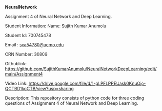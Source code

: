 
**NeuralNetwork**

Assignment 4 of Neural Network and Deep Learning.

Student Information: Name: Sujith Kumar Anumolu

Student Id: 700745478

Email : sxa54780@ucmo.edu

CRN Number: 30806

Githublink: https://github.com/SujithKumarAnumolu/NeuralNetworkDeepLearning/edit/main/Assignment4

Video Link: https://drive.google.com/file/d/1-gLPFLPPEUask0KnuQjo-QCTBD1koCTB/view?usp=sharing

Description: This repository consists of python code for three coding questions of Assignment 4 of Neural Network and Deep Learning.

